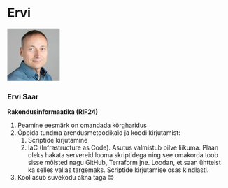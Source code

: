 # Ervi
![Prillideta mees](pilt.jpg)

### Ervi Saar
**Rakendusinformaatika (RIF24)**

1. Peamine eesmärk on omandada kõrgharidus
2. Õppida tundma arendusmetoodikaid ja koodi kirjutamist:
   1. Scriptide kirjutamine
   2. IaC (Infrastructure as Code). Asutus valmistub pilve liikuma. Plaan oleks hakata servereid looma skriptidega ning see omakorda toob sisse mõisted nagu GitHub, Terraform jne. Loodan, et saan ühtteist ka selles vallas targemaks. Scriptide kirjutamise osas kindlasti.
3. Kool asub suvekodu akna taga :blush:
